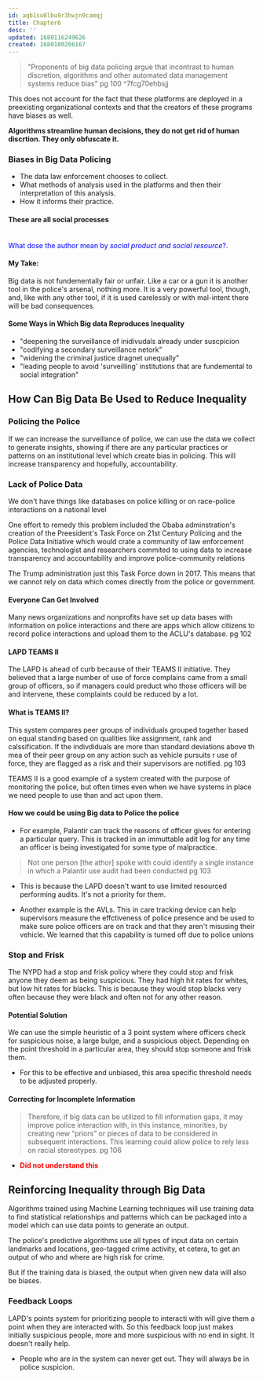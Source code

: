 ```yaml
---
id: aqb1su0lbu9r3hwjn9camqj
title: Chapter6
desc: ''
updated: 1680116249626
created: 1680100266167
---
```


> "Proponents of big data policing argue that incontrast to human discretion, algorithms and other automated data management systems reduce bias" pg 100 ^7fcg70ehbsjj

This does not account for the fact that these platforms are deployed in a preexisting organizational contexts and that the creators of these programs have biases as well. 

**Algorithms streamline human decisions, they do not get rid of human discrtion. They only obfuscate it.**

### Biases in Big Data Policing
- The data law enforcement chooses to collect.
- What methods of analysis used in the platforms and then their interpretation of this analysis.
- How it informs their practice.

#### **These are all social processes**

<br> <span style="color:blue">What dose the author mean by *social product and social resource*?</span>.

#### My Take:
Big data is not fundementally fair or unfair. Like a car or a gun it is another tool in the police's arsenal, nothing more. It is a very powerful tool, though, and, like with any other tool, if it is used carelessly or with mal-intent there will be bad consequences. 

#### Some Ways in Which Big data Reproduces Inequality
- "deepening the surveillance of inidivudals already under suscpicion
- "codifying a secondary surveillance netork"
- "widening the criminal justice dragnet unequally"
- "leading people to avoid 'surveilling' institutions that are fundemental to social integration"

## How Can Big Data Be Used to Reduce Inequality
### Policing the Police
If we can increase the surveillance of police, we can use the data we collect to generate insights, showing if there are any particular practices or patterns on an institutional level which create bias in policing. This will increase transparency and hopefully, accountability. 

### Lack of Police Data
We don't have things like databases on police killing or on race-police interactions on a national level

One effort to remedy this problem included the Obaba adminstration's creation of the Preesident's Task Force on 21st Century Policing and the Police Data Initiative which would crate a community of law enforcement agencies, technologist and researchers commited to using data to increase transparency and accountability and improve police-community relations

The Trump administration just this Task Force down in 2017. This means that we cannot rely on data which comes directly from the police or government. 

#### **Everyone Can Get Involved**
Many news organizations and nonprofits have set up data bases with information on police interactions and there are apps which allow citizens to record police interactions and upload them to the ACLU's database. pg 102


#### **LAPD TEAMS II**
The LAPD is ahead of curb because of their TEAMS II initiative. They believed that a large number of use of force complains came from a small group of officers, so if managers could preduct who those officers will be and intervene, these complaints could be reduced by a lot. 

#### What is TEAMS II?
This system compares peer groups of individuals grouped together based on equal standing based on qualities like assignment, rank and calssification. If the indivdiduals are more than standard deviations above th mea of their peer group on any action such as vehicle pursuits r use of force, they are flagged as a risk and their supervisors are notified. pg 103

TEAMS II is a good example of a system created with the purpose of monitoring the police, but often times even when we have systems in place we need people to use than and act upon them.

#### How we could be using Big data to Police the police
* For example, Palantir can track the reasons of officer gives for entering a particular query. This is tracked in an immuttable adit log for any time an officer is being investigated for some type of malpractice.
>Not one person [the athor] spoke with could identify a single instance in which a Palantir use audit had been conducted pg 103
  - This is because the LAPD doesn't want to use limited resourced performing audits. It's not a priority for them. 
* Another example is the AVLs. This in care tracking device can help supervisors measure the effctiveness of police presence and be used to make sure police officers are on track and that they aren't misusing their vehicle. We learned that this capability is turned off due to police unions


### Stop and Frisk
The NYPD had a stop and frisk policy where they could stop and frisk anyone they deem as being suspicious. They had high hit rates for whites, but low hit rates for blacks. This is because they would stop blacks very often because they were black and often not for any other reason. 
#### Potential Solution
We can use the simple heuristic of a 3 point system where officers check for suspicious noise, a large bulge, and a suspicious object. Depending on the point threshold in a particular area, they should stop someone and frisk them.
- For this to be effective and unbiased, this area specific threshold needs to be adjusted properly.

#### **Correcting for Incomplete Information**
>Therefore, if big data can be utilized to fill information gaps, it may improve police interaction with, in this instance, minorities, by creating new “priors” or pieces of data to be considered in subsequent interactions. This learning could allow police to rely less on racial stereotypes. pg 106
- **<span style="color: red">Did not understand this</span>**

## Reinforcing Inequality through Big Data
Algorithms trained using Machine Learning techniques will use training data to find statistical relationships and patterns which can be packaged into a model which can use data points to generate an output.

The police's predictive algorithms use all types of input data on certain landmarks and locations, geo-tagged crime activity, et cetera, to get an output of who and where are high risk for crime. 

But if the training data is biased, the output when given new data will also be biases.

### Feedback Loops
LAPD's points system for prioritizing people to interacti with will give them a point when they are interacted with. So this feedback loop just makes initially suspicious people, more and more suspicious with no end in sight. It doesn't really help. 
- People who are in the system can never get out. They will always be in police suspicion. 